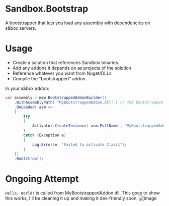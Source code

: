 # Sandbox.Bootstrap

A bootstrapper that lets you load any assembly with dependencies on s&box servers. 

# Usage

* Create a solution that references Sandbox binaries.
* Add any addons it depends on as projects of the solution
* Reference whatever you want from Nuget/DLLs
* Compile the "bootstrapped" addon.

In your s&box addon:

```cs
var assembly = new BootstrappedAddonBuilder()
	.WithAssemblyPath( "MyBootstrappedAddon.dll" ) // The bootstrapped addon assembly.
	.OnLoaded( asm =>
	{
		try
		{
			Activator.CreateInstance( asm.FullName!, "MyBootstrappedAddon.Class1" );
		}
		catch (Exception e)
		{
			Log.Error(e, "Failed to activate Class1");
		}
	})
	.Bootstrap();
```

# Ongoing Attempt

`Hello, World!` is called from MyBootstrappedAddon.dll. This goes to show this works, I'll be cleaning it up and making it dev-friendly soon.
![image](https://user-images.githubusercontent.com/25248023/119033340-6599ef80-b9ad-11eb-95e7-b859fc99e579.png)
